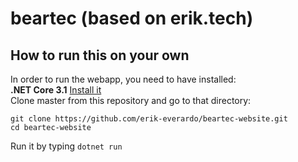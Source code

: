 # beartec (based on erik.tech)
## How to run this on your own
In order to run the webapp, you need to have installed:  
**.NET Core 3.1**
[Install it](https://dotnet.microsoft.com/download)  
Clone master from this repository and go to that directory:  
~~~
git clone https://github.com/erik-everardo/beartec-website.git
cd beartec-website
~~~  
Run it by typing `dotnet run`

